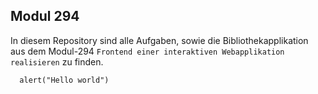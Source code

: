 ## Modul 294

In diesem Repository sind alle Aufgaben, sowie die Bibliothekapplikation aus dem Modul-294 `Frontend einer interaktiven Webapplikation realisieren` zu finden.

```TS
  alert("Hello world")
```
